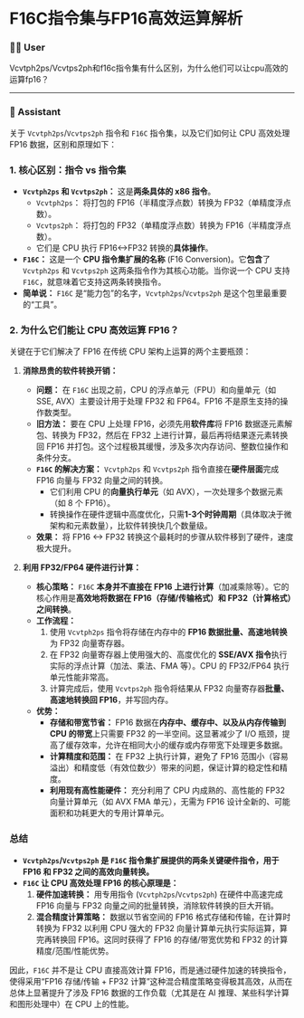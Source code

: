 # F16C指令集与FP16高效运算解析

### 🧑‍💻 User

Vcvtph2ps/Vcvtps2ph和f16c指令集有什么区别，为什么他们可以让cpu高效的运算fp16？

---

### 🤖 Assistant

关于 `Vcvtph2ps`/`Vcvtps2ph` 指令和 `F16C` 指令集，以及它们如何让 CPU 高效处理 FP16 数据，区别和原理如下：

### 1. **核心区别：指令 vs 指令集**
   * **`Vcvtph2ps` 和 `Vcvtps2ph`：** 这是**两条具体的 x86 指令**。
      * `Vcvtph2ps`： 将打包的 FP16（半精度浮点数）转换为 FP32（单精度浮点数）。
      * `Vcvtps2ph`： 将打包的 FP32（单精度浮点数）转换为 FP16（半精度浮点数）。
      * 它们是 CPU 执行 FP16<->FP32 转换的**具体操作**。
   * **`F16C`：** 这是一个 **CPU 指令集扩展的名称** (F16 Conversion)。它**包含**了 `Vcvtph2ps` 和 `Vcvtps2ph` 这两条指令作为其核心功能。当你说一个 CPU 支持 `F16C`，就意味着它支持这两条转换指令。
   * **简单说：** `F16C` 是“能力包”的名字，`Vcvtph2ps`/`Vcvtps2ph` 是这个包里最重要的“工具”。

### 2. **为什么它们能让 CPU 高效运算 FP16？**

关键在于它们解决了 FP16 在传统 CPU 架构上运算的两个主要瓶颈：

1.  **消除昂贵的软件转换开销：**
    * **问题：** 在 `F16C` 出现之前，CPU 的浮点单元（FPU）和向量单元（如 SSE, AVX）主要设计用于处理 FP32 和 FP64。FP16 不是原生支持的操作数类型。
    * **旧方法：** 要在 CPU 上处理 FP16，必须先用**软件库**将 FP16 数据逐元素解包、转换为 FP32，然后在 FP32 上进行计算，最后再将结果逐元素转换回 FP16 并打包。这个过程极其缓慢，涉及多次内存访问、整数位操作和条件分支。
    * **`F16C` 的解决方案：** `Vcvtph2ps` 和 `Vcvtps2ph` 指令直接在**硬件层面**完成 FP16 向量与 FP32 向量之间的转换。
        * 它们利用 CPU 的**向量执行单元**（如 AVX），一次处理多个数据元素（如 8 个 FP16）。
        * 转换操作在硬件逻辑中高度优化，只需**1-3个时钟周期**（具体取决于微架构和元素数量），比软件转换快几个数量级。
    * **效果：** 将 FP16 <-> FP32 转换这个最耗时的步骤从软件移到了硬件，速度极大提升。

2.  **利用 FP32/FP64 硬件进行计算：**
    * **核心策略：** `F16C` **本身并不直接在 FP16 上进行计算**（加减乘除等）。它的核心作用是**高效地将数据在 FP16（存储/传输格式）和 FP32（计算格式）之间转换**。
    * **工作流程：**
        1.  使用 `Vcvtph2ps` 指令将存储在内存中的 **FP16 数据批量、高速地转换**为 FP32 向量寄存器。
        2.  在 FP32 向量寄存器上使用强大的、高度优化的 **SSE/AVX 指令**执行实际的浮点计算（加法、乘法、FMA 等）。CPU 的 FP32/FP64 执行单元性能非常高。
        3.  计算完成后，使用 `Vcvtps2ph` 指令将结果从 FP32 向量寄存器**批量、高速地转换回 FP16**，并写回内存。
    * **优势：**
        * **存储和带宽节省：** FP16 数据在**内存中、缓存中、以及从内存传输到 CPU 的带宽**上只需要 FP32 的一半空间。这显著减少了 I/O 瓶颈，提高了缓存效率，允许在相同大小的缓存或内存带宽下处理更多数据。
        * **计算精度和范围：** 在 FP32 上执行计算，避免了 FP16 范围小（容易溢出）和精度低（有效位数少）带来的问题，保证计算的稳定性和精度。
        * **利用现有高性能硬件：** 充分利用了 CPU 内成熟的、高性能的 FP32 向量计算单元（如 AVX FMA 单元），无需为 FP16 设计全新的、可能面积和功耗更大的专用计算单元。

### 总结

* **`Vcvtph2ps`/`Vcvtps2ph` 是 `F16C` 指令集扩展提供的两条关键硬件指令，用于 FP16 和 FP32 之间的高效向量转换。**
* **`F16C` 让 CPU 高效处理 FP16 的核心原理是：**
    1.  **硬件加速转换：** 用专用指令 (`Vcvtph2ps`/`Vcvtps2ph`) 在硬件中高速完成 FP16 向量与 FP32 向量之间的批量转换，消除软件转换的巨大开销。
    2.  **混合精度计算策略：** 数据以节省空间的 FP16 格式存储和传输，在计算时转换为 FP32 以利用 CPU 强大的 FP32 向量计算单元执行实际运算，算完再转换回 FP16。这同时获得了 FP16 的存储/带宽优势和 FP32 的计算精度/范围/性能优势。

因此，`F16C` 并不是让 CPU 直接高效计算 FP16，而是通过硬件加速的转换指令，使得采用“FP16 存储/传输 + FP32 计算”这种混合精度策略变得极其高效，从而在总体上显著提升了涉及 FP16 数据的工作负载（尤其是在 AI 推理、某些科学计算和图形处理中）在 CPU 上的性能。